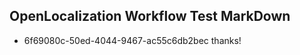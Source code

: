 ## OpenLocalization Workflow Test MarkDown
* 6f69080c-50ed-4044-9467-ac55c6db2bec 
thanks!<!--HONumber=Mar16_HO1-->
